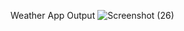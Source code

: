 Weather App Output
![Screenshot (26)](https://github.com/user-attachments/assets/fda31804-7e71-4238-9d60-b41c698c4c1b)
